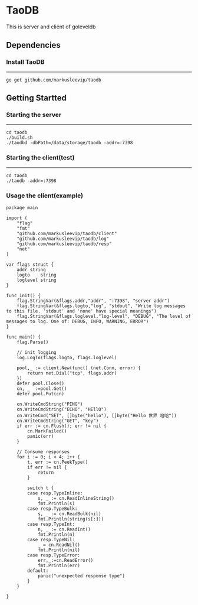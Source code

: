 # TaoDB
This is server and client of goleveldb
## Dependencies

### Install TaoDB
-----------
	go get github.com/markusleevip/taodb

## Getting Startted

### Starting the server
-----------
	cd taodb
	./build.sh
	./taodbd -dbPath=/data/storage/taodb -addr=:7398
### Starting the client(test)
-----------
	cd taodb
	./taodb -addr=:7398
### Usage the client(example)
	package main
    
    import (
    	"flag"
    	"fmt"
    	"github.com/markusleevip/taodb/client"
    	"github.com/markusleevip/taodb/log"
    	"github.com/markusleevip/taodb/resp"
    	"net"
    )
    
    var flags struct {
    	addr string
    	logto    string
    	loglevel string
    }
    
    func init() {
    	flag.StringVar(&flags.addr,"addr", ":7398", "server addr")
    	flag.StringVar(&flags.logto,"log", "stdout", "Write log messages to this file. 'stdout' and 'none' have special meanings")
    	flag.StringVar(&flags.loglevel,"log-level", "DEBUG", "The level of messages to log. One of: DEBUG, INFO, WARNING, ERROR")
    }
    
    func main() {
    	flag.Parse()
    
    	// init logging
    	log.LogTo(flags.logto, flags.loglevel)
    
    	pool,_ := client.New(func() (net.Conn, error) {
    		return net.Dial("tcp", flags.addr)
    	})
    	defer pool.Close()
    	cn, _  :=pool.Get()
    	defer pool.Put(cn)
    
    	cn.WriteCmdString("PING")
    	cn.WriteCmdString("ECHO", "HEllO")
    	cn.WriteCmd("SET", []byte("hello"), []byte("Hello 世界 哈哈"))
    	cn.WriteCmdString("GET", "key")
    	if err := cn.Flush(); err != nil {
    		cn.MarkFailed()
    		panic(err)
    	}
    
    	// Consume responses
    	for i := 0; i < 4; i++ {
    		t, err := cn.PeekType()
    		if err != nil {
    			return
    		}
    
    		switch t {
    		case resp.TypeInline:
    			s, _ := cn.ReadInlineString()
    			fmt.Println(s)
    		case resp.TypeBulk:
    			s, _ := cn.ReadBulk(nil)
    			fmt.Println(string(s[:]))
    		case resp.TypeInt:
    			n, _ := cn.ReadInt()
    			fmt.Println(n)
    		case resp.TypeNil:
    			_ = cn.ReadNil()
    			fmt.Println(nil)
    		case resp.TypeError:
    			err,_:=cn.ReadError()
    			fmt.Println(err)
    		default:
    			panic("unexpected response type")
    		}
    	}
    
    }
	
